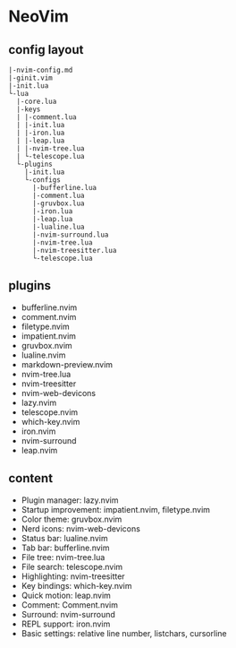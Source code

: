 # NeoVim

## config layout

```
|-nvim-config.md
|-ginit.vim
|-init.lua
└-lua
  |-core.lua
  |-keys
  | |-comment.lua
  | |-init.lua
  | |-iron.lua
  | |-leap.lua
  | |-nvim-tree.lua
  | └-telescope.lua
  └-plugins
    |-init.lua
    └-configs
      |-bufferline.lua
      |-comment.lua
      |-gruvbox.lua
      |-iron.lua
      |-leap.lua
      |-lualine.lua
      |-nvim-surround.lua
      |-nvim-tree.lua
      |-nvim-treesitter.lua
      └-telescope.lua
```

## plugins

- bufferline.nvim
- comment.nvim
- filetype.nvim
- impatient.nvim
- gruvbox.nvim
- lualine.nvim
- markdown-preview.nvim
- nvim-tree.lua
- nvim-treesitter
- nvim-web-devicons
- lazy.nvim
- telescope.nvim
- which-key.nvim
- iron.nvim
- nvim-surround
- leap.nvim

## content

- Plugin manager: lazy.nvim
- Startup improvement: impatient.nvim, filetype.nvim
- Color theme: gruvbox.nvim
- Nerd icons: nvim-web-devicons
- Status bar: lualine.nvim
- Tab bar: bufferline.nvim
- File tree: nvim-tree.lua
- File search: telescope.nvim
- Highlighting: nvim-treesitter
- Key bindings: which-key.nvim
- Quick motion: leap.nvim
- Comment: Comment.nvim
- Surround: nvim-surround
- REPL support: iron.nvim
- Basic settings: relative line number, listchars, cursorline
